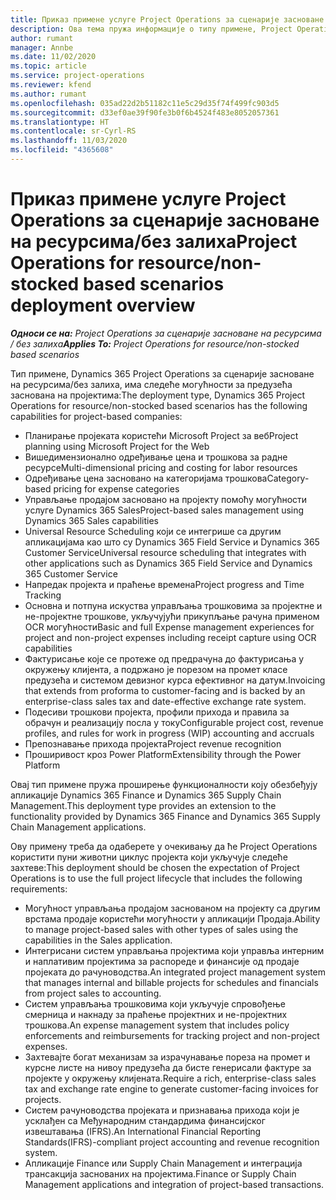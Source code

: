 ```yaml
---
title: Приказ примене услуге Project Operations за сценарије засноване на ресурсима/без залиха
description: Ова тема пружа информације о типу примене, Project Operations за сценарије засноване на ресурсима/без залиха.
author: rumant
manager: Annbe
ms.date: 11/02/2020
ms.topic: article
ms.service: project-operations
ms.reviewer: kfend
ms.author: rumant
ms.openlocfilehash: 035ad22d2b51182c11e5c29d35f74f499fc903d5
ms.sourcegitcommit: d33ef0ae39f90fe3b0f6b4524f483e8052057361
ms.translationtype: HT
ms.contentlocale: sr-Cyrl-RS
ms.lasthandoff: 11/03/2020
ms.locfileid: "4365608"
---
```

# <a name="project-operations-for-resourcenon-stocked-based-scenarios-deployment-overview"></a><span data-ttu-id="460f0-103">Приказ примене услуге Project Operations за сценарије засноване на ресурсима/без залиха</span><span class="sxs-lookup"><span data-stu-id="460f0-103">Project Operations for resource/non-stocked based scenarios deployment overview</span></span>

<span data-ttu-id="460f0-104">_**Односи се на:** Project Operations за сценарије засноване на ресурсима / без залиха_</span><span class="sxs-lookup"><span data-stu-id="460f0-104">_**Applies To:** Project Operations for resource/non-stocked based scenarios_</span></span>

<span data-ttu-id="460f0-105">Тип примене, Dynamics 365 Project Operations за сценарије засноване на ресурсима/без залиха, има следеће могућности за предузећа заснована на пројектима:</span><span class="sxs-lookup"><span data-stu-id="460f0-105">The deployment type, Dynamics 365 Project Operations for resource/non-stocked based scenarios has the following capabilities for project-based companies:</span></span>

- <span data-ttu-id="460f0-106">Планирање пројеката користећи Microsoft Project за веб</span><span class="sxs-lookup"><span data-stu-id="460f0-106">Project planning using Microsoft Project for the Web</span></span>
- <span data-ttu-id="460f0-107">Вишедимензионално одређивање цена и трошкова за радне ресурсе</span><span class="sxs-lookup"><span data-stu-id="460f0-107">Multi-dimensional pricing and costing for labor resources</span></span>
- <span data-ttu-id="460f0-108">Одређивање цена засновано на категоријама трошкова</span><span class="sxs-lookup"><span data-stu-id="460f0-108">Category-based pricing for expense categories</span></span>
- <span data-ttu-id="460f0-109">Управљање продајом засновано на пројекту помоћу могућности услуге Dynamics 365 Sales</span><span class="sxs-lookup"><span data-stu-id="460f0-109">Project-based sales management using Dynamics 365 Sales capabilities</span></span>
- <span data-ttu-id="460f0-110">Universal Resource Scheduling који се интегрише са другим апликацијама као што су Dynamics 365 Field Service и Dynamics 365 Customer Service</span><span class="sxs-lookup"><span data-stu-id="460f0-110">Universal resource scheduling that integrates with other applications such as Dynamics 365 Field Service and Dynamics 365 Customer Service</span></span>
- <span data-ttu-id="460f0-111">Напредак пројекта и праћење времена</span><span class="sxs-lookup"><span data-stu-id="460f0-111">Project progress and Time Tracking</span></span>
- <span data-ttu-id="460f0-112">Основна и потпуна искуства управљања трошковима за пројектне и не-пројектне трошкове, укључујући прикупљање рачуна применом OCR могућности</span><span class="sxs-lookup"><span data-stu-id="460f0-112">Basic and full Expense management experiences for project and non-project expenses including receipt capture using OCR capabilities</span></span>
- <span data-ttu-id="460f0-113">Фактурисање које се протеже од предрачуна до фактурисања у окружењу клијента, а подржано је порезом на промет класе предузећа и системом девизног курса ефективног на датум.</span><span class="sxs-lookup"><span data-stu-id="460f0-113">Invoicing that extends from proforma to customer-facing and is backed by an enterprise-class sales tax and date-effective exchange rate system.</span></span>
- <span data-ttu-id="460f0-114">Подесиви трошкови пројекта, профили прихода и правила за обрачун и реализацију посла у току</span><span class="sxs-lookup"><span data-stu-id="460f0-114">Configurable project cost, revenue profiles, and rules for work in progress (WIP) accounting and accruals</span></span>
- <span data-ttu-id="460f0-115">Препознавање прихода пројекта</span><span class="sxs-lookup"><span data-stu-id="460f0-115">Project revenue recognition</span></span>
- <span data-ttu-id="460f0-116">Проширивост кроз Power Platform</span><span class="sxs-lookup"><span data-stu-id="460f0-116">Extensibility through the Power Platform</span></span>

<span data-ttu-id="460f0-117">Овај тип примене пружа проширење функционалности коју обезбеђују апликације Dynamics 365 Finance и Dynamics 365 Supply Chain Management.</span><span class="sxs-lookup"><span data-stu-id="460f0-117">This deployment type provides an extension to the functionality provided by Dynamics 365 Finance and Dynamics 365 Supply Chain Management applications.</span></span>

<span data-ttu-id="460f0-118">Ову примену треба да одаберете у очекивању да ће Project Operations користити пуни животни циклус пројекта који укључује следеће захтеве:</span><span class="sxs-lookup"><span data-stu-id="460f0-118">This deployment should be chosen the expectation of Project Operations is to use the full project lifecycle that includes the following requirements:</span></span>

- <span data-ttu-id="460f0-119">Могућност управљања продајом заснованом на пројекту са другим врстама продаје користећи могућности у апликацији Продаја.</span><span class="sxs-lookup"><span data-stu-id="460f0-119">Ability to manage project-based sales with other types of sales using the capabilities in the Sales application.</span></span>
- <span data-ttu-id="460f0-120">Интегрисани систем управљања пројектима који управља интерним и наплативим пројектима за распореде и финансије од продаје пројеката до рачуноводства.</span><span class="sxs-lookup"><span data-stu-id="460f0-120">An integrated project management system that manages internal and billable projects for schedules and financials from project sales to accounting.</span></span>
- <span data-ttu-id="460f0-121">Систем управљања трошковима који укључује спровођење смерница и накнаду за праћење пројектних и не-пројектних трошкова.</span><span class="sxs-lookup"><span data-stu-id="460f0-121">An expense management system that includes policy enforcements and reimbursements for tracking project and non-project expenses.</span></span>
- <span data-ttu-id="460f0-122">Захтевајте богат механизам за израчунавање пореза на промет и курсне листе на нивоу предузећа да бисте генерисали фактуре за пројекте у окружењу клијената.</span><span class="sxs-lookup"><span data-stu-id="460f0-122">Require a rich, enterprise-class sales tax and exchange rate engine to generate customer-facing invoices for projects.</span></span>
- <span data-ttu-id="460f0-123">Систем рачуноводства пројеката и признавања прихода који је усклађен са Међународним стандардима финансијског извештавања (IFRS).</span><span class="sxs-lookup"><span data-stu-id="460f0-123">An International Financial Reporting Standards(IFRS)-compliant project accounting and revenue recognition system.</span></span>
- <span data-ttu-id="460f0-124">Апликације Finance или Supply Chain Management и интеграција трансакција заснованих на пројектима.</span><span class="sxs-lookup"><span data-stu-id="460f0-124">Finance or Supply Chain Management applications and integration of project-based transactions.</span></span>
